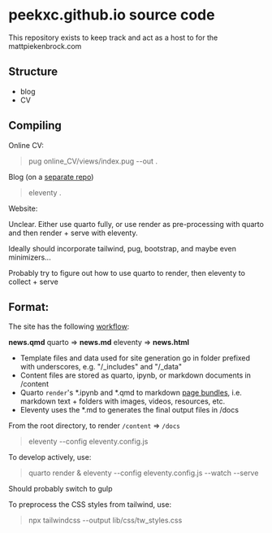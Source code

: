 # peekxc.github.io source code
This repository exists to keep track and act as a host to for the mattpiekenbrock.com

## Structure 

- blog 
- CV

## Compiling 

Online CV: 
> pug online_CV/views/index.pug --out .

Blog (on a [separate repo](https://github.com/peekxc/blog))
> eleventy .

Website: 

Unclear. Either use quarto fully, or use render as pre-processing with quarto and then render + serve with eleventy. 

Ideally should incorporate tailwind, pug, bootstrap, and maybe even minimizers...

Probably try to figure out how to use quarto to render, then eleventy to collect + serve 

## Format: 

The site has the following [workflow](https://quarto.org/docs/output-formats/docusaurus#workflow): 

**news.qmd**   quarto =>   **news.md**   eleventy =>   **news.html**

- Template files and data used for site generation go in folder prefixed with underscores, e.g. "/_includes" and "/_data"
- Content files are stored as quarto, ipynb, or markdown documents in /content
- Quarto `render`'s *.ipynb and *.qmd to markdown [page bundles](https://gohugo.io/content-management/page-bundles/), i.e. markdown text + folders with images, videos, resources, etc.
- Eleventy uses the *.md to generates the final output files in /docs

From the root directory, to render `/content` => `/docs`

> eleventy --config eleventy.config.js 

To develop actively, use:

> quarto render & eleventy --config eleventy.config.js --watch --serve

Should probably switch to gulp

To preprocess the CSS styles from tailwind, use: 

> npx tailwindcss --output lib/css/tw_styles.css
